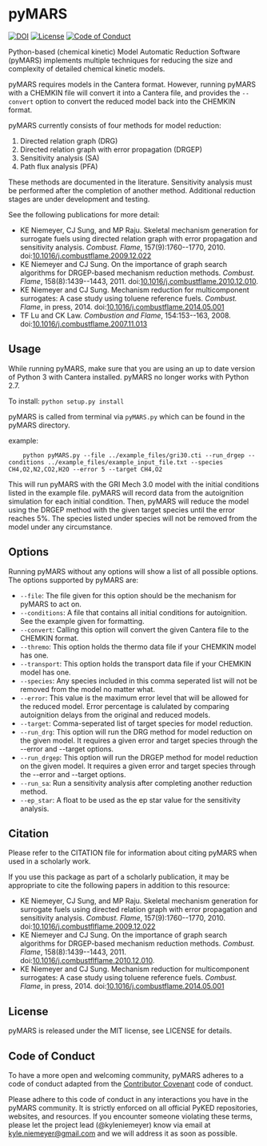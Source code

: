 # pyMARS

[![DOI](https://zenodo.org/badge/51664233.svg)](https://zenodo.org/badge/latestdoi/51664233)
[![License](https://img.shields.io/badge/license-MIT-blue.svg)](https://opensource.org/licenses/MIT)
[![Code of Conduct](https://img.shields.io/badge/code%20of%20conduct-contributor%20covenant-green.svg)](http://contributor-covenant.org/version/1/4/)

Python-based (chemical kinetic) Model Automatic Reduction Software (pyMARS) implements multiple techniques for reducing the size and complexity of detailed chemical kinetic models.

pyMARS requires models in the Cantera format. However, running pyMARS with a CHEMKIN file will convert it into a Cantera file, and provides the `--convert` option to convert the reduced model back into the CHEMKIN format.

pyMARS currently consists of four methods for model reduction:

 1. Directed relation graph (DRG)
 2. Directed relation graph with error propagation (DRGEP)
 3. Sensitivity analysis (SA)
 4. Path flux analysis (PFA)

These methods are documented in the literature. Sensitivity analysis must be performed after the completion of another method. Additional reduction stages are under development and testing.

See the following publications for more detail:

 * KE Niemeyer, CJ Sung, and MP Raju. Skeletal mechanism generation for surrogate fuels using directed relation graph with error propagation and sensitivity analysis. *Combust. Flame*, 157(9):1760--1770, 2010. doi:[10.1016/j.combustflame.2009.12.022](https://doi.org/10.1016/j.combustflame.2009.12.022)
 * KE Niemeyer and CJ Sung. On the importance of graph search algorithms for DRGEP-based mechanism reduction methods. *Combust. Flame*, 158(8):1439--1443, 2011. doi:[10.1016/j.combustflame.2010.12.010](https://doi.org/10.1016/j.combustflflame.2010.12.010).
 * KE Niemeyer and CJ Sung. Mechanism reduction for multicomponent surrogates: A case study using toluene reference fuels. *Combust. Flame*, in press, 2014. doi:[10.1016/j.combustflame.2014.05.001](https://doi.org/10.1016/j.combustflame.2014.05.001)
 * TF Lu and CK Law. *Combustion and Flame*, 154:153--163, 2008. doi:[10.1016/j.combustflame.2007.11.013](https://doi.org/10.1016/j.combustflame.2007.11.013)

## Usage

While running pyMARS, make sure that you are using an up to date version of Python 3 with Cantera installed. pyMARS no longer works with Python 2.7.

To install: `python setup.py install`

pyMARS is called from terminal via `pyMARS.py` which can be found in the pyMARS directory.

example:
```
    python pyMARS.py --file ../example_files/gri30.cti --run_drgep --conditions ../example_files/example_input_file.txt --species CH4,O2,N2,CO2,H2O --error 5 --target CH4,O2
```

This will run pyMARS with the GRI Mech 3.0 model with the initial conditions listed in the example file. pyMARS will record data from the autoignition simulation for each initial condition. Then, pyMARS will reduce the model using the DRGEP method with the given target species until the error reaches 5%. The species listed under species will not be removed from the model under any circumstance.

## Options

Running pyMARS without any options will show a list of all possible options. The options supported by pyMARS are:

  * `--file`: The file given for this option should be the mechanism for pyMARS to act on.
  * `--conditions`: A file that contains all initial conditions for autoignition. See the example given for formatting.
  * `--convert`: Calling this option will convert the given Cantera file to the CHEMKIN format.
  * `--thremo`: This option holds the thermo data file if your CHEMKIN model has one.
  * `--transport`: This option holds the transport data file if your CHEMKIN model has one.
  * `--species`: Any species included in this comma seperated list will not be removed from the model no matter what.
  * `--error`: This value is the maximum error level that will be allowed for the reduced model. Error percentage is calulated by comparing autoignition delays from the original and reduced models.
  * `--target`: Comma-seperated list of target species for model reduction.
  * `--run_drg`: This option will run the DRG method for model reduction on the given model. It requires a given error and target species through the --error and --target options.
  * `--run_drgep`: This option will run the DRGEP method for model reduction on the given model. It requires a given error and target species through the --error and --target options.
  * `--run_sa`: Run a sensitivity analysis after completing another reduction method.
  * `--ep_star`: A float to be used as the ep star value for the sensitivity analysis.

## Citation

Please refer to the CITATION file for information about citing pyMARS when used in a scholarly work.

If you use this package as part of a scholarly publication, it may be appropriate to cite the following papers in addition to this resource:

 * KE Niemeyer, CJ Sung, and MP Raju. Skeletal mechanism generation for surrogate fuels using directed relation graph with error propagation and sensitivity analysis. *Combust. Flame*, 157(9):1760--1770, 2010. doi:[10.1016/j.combustflflame.2009.12.022](https://doi.org/10.1016/j.combustflflame.2009.12.022)
 * KE Niemeyer and CJ Sung. On the importance of graph search algorithms for DRGEP-based mechanism reduction methods. *Combust. Flame*, 158(8):1439--1443, 2011. doi:[10.1016/j.combustflflame.2010.12.010](https://doi.org/10.1016/j.combustflflame.2010.12.010).
 * KE Niemeyer and CJ Sung. Mechanism reduction for multicomponent surrogates: A case study using toluene reference fuels. *Combust. Flame*, in press, 2014. doi:[10.1016/j.combustflame.2014.05.001](https://doi.org/10.1016/j.combustflame.2014.05.001)

## License

pyMARS is released under the MIT license, see LICENSE for details.

## Code of Conduct

To have a more open and welcoming community, pyMARS adheres to a code of conduct adapted from the [Contributor Covenant](http://contributor-covenant.org) code of conduct.

Please adhere to this code of conduct in any interactions you have in the pyMARS community. It is strictly enforced on all official PyKED repositories, websites, and resources. If you encounter someone violating these terms, please let the project lead (@kyleniemeyer) know via email at <kyle.niemeyer@gmail.com> and we will address it as soon as possible.
